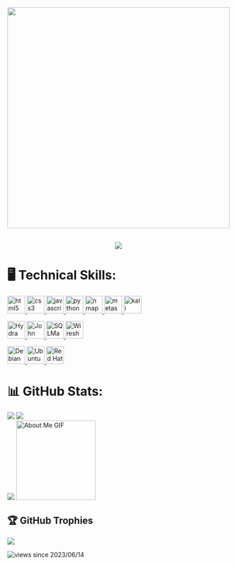 
 </a>
  <a href=# >
    <img src="https://media3.giphy.com/media/v1.Y2lkPTc5MGI3NjExdDBrMXpodWkzNDlrZXhqaTFyMGt4OXczb250azJldWJlNDA5NG4yZiZlcD12MV9pbnRlcm5hbF9naWZfYnlfaWQmY3Q9Zw/YQitE4YNQNahy/giphy.webp" width="100%" height="500px"/>
  </a> <br><br>

<p align="center">
    <img src="https://readme-typing-svg.herokuapp.com?color=E22FE4&width=380&height=28&lines=Hi+there...;They+call+me+oZa;The+last+of+the+honorable+outlaws." center=true"></p>


# 🖥️ Technical Skills: 
<p align="left">
  <a href="https://www.w3schools.com/html/" target="_blank" rel="noreferrer">
    <img src="https://img.icons8.com/color/48/000000/html-5.png" alt="html5" width="40" height="40"/>
  </a>
  <a href="https://www.w3schools.com/css/" target="_blank" rel="noreferrer">
    <img src="https://img.icons8.com/color/48/000000/css3.png" alt="css3" width="40" height="40"/>
  </a>
  <a href="https://developer.mozilla.org/en-US/docs/Web/JavaScript" target="_blank" rel="noreferrer">
    <img src="https://img.icons8.com/color/48/000000/javascript.png" alt="javascript" width="40" height="40"/>
  </a>
  <a href="https://www.python.org" target="_blank" rel="noreferrer">
    <img src="https://img.icons8.com/color/48/000000/python.png" alt="python" width="40" height="40"/>
  </a>
  <a href="https://nmap.org/" target="_blank" rel="noreferrer">
    <img src="https://img.icons8.com/color/48/000000/nmap.png" alt="nmap" width="40" height="40"/>
  </a>
 
  <a href="https://www.metasploit.com/" target="_blank" rel="noreferrer">
    <img src="https://img.icons8.com/color/48/000000/metasploit.png" alt="metasploit" width="40" height="40"/>
  </a>
  <a href="https://www.kali.org/" target="_blank" rel="noreferrer">
    <img src="https://img.icons8.com/color/48/000000/kali-linux.png" alt="kali" width="40" height="40"/>
  </a>
</p>
<p align="left">
  <a href="https://github.com/vanhauser-thc/thc-hydra" target="_blank" rel="noreferrer">
    <img src="https://www.kali.org/tools/hydra/images/hydra-logo.svg" alt="Hydra" width="40" height="40"/>
  </a>
  <a href="https://www.openwall.com/john/" target="_blank" rel="noreferrer">
    <img src="https://www.salamatechwiki.org/images/1/1e/John_the_Ripper_logo.png" alt="John the Ripper" width="40" height="40"/>
  </a>
  
  </a>
  <a href="http://sqlmap.org/" target="_blank" rel="noreferrer">
    <img src="https://upload.wikimedia.org/wikipedia/commons/4/4f/Sqlmap_logo.png" alt="SQLMap" width="40" height="40"/>
  </a>
   <a href="https://www.wireshark.org/" target="_blank" rel="noreferrer">
    <img src="https://upload.wikimedia.org/wikipedia/commons/c/c6/Wireshark_icon_new.png" alt="Wireshark" width="40" height="40"/>
  </a>
<p align="left">
  <a href="https://www.debian.org/" target="_blank" rel="noreferrer">
    <img src="https://www.debian.org/logos/openlogo-nd-100.jpg" alt="Debian" width="40" height="40"/>
  </a>
  <a href="https://ubuntu.com/" target="_blank" rel="noreferrer">
    <img src="https://assets.ubuntu.com/v1/29985a98-ubuntu-logo32.png" alt="Ubuntu" width="40" height="40"/>
  </a>
     <a href="https://www.redhat.com/" target="_blank" rel="noreferrer">
    <img src="https://www.vectorlogo.zone/logos/redhat/redhat-icon.svg" alt="Red Hat" width="40" height="40"/>
  </a>
</p>

  
</p>




# 📊 GitHub Stats:
![](https://github-readme-stats.vercel.app/api/top-langs/?username=MdnadeemSarwar&theme=radical&border=false&include_all_commits=true&count_private=true&layout=compact)
![](https://github-readme-stats.vercel.app/api?username=MdnadeemSarwar&theme=radical&_border=false&include_all_commits=true&count_private=true)<br/>
![](https://github-readme-streak-stats.herokuapp.com/?user=MdnadeemSarwar&theme=radical&hide_border=false)
<img src="https://github.com/7oSkaaa/7oSkaaa/blob/main/Images/about_me.gif?raw=true" alt="About Me GIF" width="180px">
<br/>
## 🏆 GitHub Trophies
![](https://github-profile-trophy.vercel.app/?username=MdnadeemSarwar&theme=radical&no-frame=false&no-bg=true&margin-w=4)
<!--START_SECTION:waka-->




<!--END_SECTION:waka-->
![views since 2023/06/14](https://visitor-badge-deno.deno.dev/mdnadeemsarwar.mdnadeemsarwar.svg)



